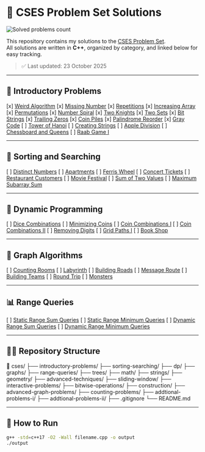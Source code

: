 # 🧮 CSES Problem Set Solutions

![Solved problems count](https://img.shields.io/badge/solved-13_/_400-green?style=for-the-badge)

This repository contains my solutions to the [CSES Problem Set](https://cses.fi/problemset/).  
All solutions are written in **C++**, organized by category, and linked below for easy tracking.

> ✅ Last updated: 23 October 2025

---

## 📘 Introductory Problems

[x] [Weird Algorithm](./introductory-problems/weird_algorithm.cpp)
[x] [Missing Number](./introductory-problems/missing_number.cpp)
[x] [Repetitions](./introductory-problems/repetitions.cpp)
[x] [Increasing Array](./introductory-problems/increasing_array.cpp)
[x] [Permutations](./introductory-problems/permutations.cpp)
[x] [Number Spiral](./introductory-problems/number_spiral.cpp)
[x] [Two Knights](./introductory-problems/two_knights.cpp)
[x] [Two Sets](./introductory-problems/two_sets.cpp)
[x] [Bit Strings](./introductory-problems/bit_strings.cpp)
[x] [Trailing Zeros](./introductory-problems/trailing_zeros.cpp)
[x] [Coin Piles](./introductory-problems/coin_piles.cpp)
[x] [Palindrome Reorder](./introductory-problems/palindrome_reorder.cpp)
[x] [Gray Code](./introductory-problems/gray_code.cpp)
[ ] [Tower of Hanoi](./introductory-problems/tower_of_hanoi.cpp)
[ ] [Creating Strings](./introductory-problems/creating_strings.cpp)
[ ] [Apple Division](./introductory-problems/apple_division.cpp)
[ ] [Chessboard and Queens](./introductory-problems/chessboard_and_queens.cpp)
[ ] [Raab Game I](./introductory-problems/raab_game_i.cpp)

---

## 🧩 Sorting and Searching

[ ] [Distinct Numbers](./sorting-searching/distinct_numbers.cpp)
[ ] [Apartments](./sorting-searching/apartments.cpp)
[ ] [Ferris Wheel](./sorting-searching/ferris_wheel.cpp)
[ ] [Concert Tickets](./sorting-searching/concert_tickets.cpp)
[ ] [Restaurant Customers](./sorting-searching/restaurant_customers.cpp)
[ ] [Movie Festival](./sorting-searching/movie_festival.cpp)
[ ] [Sum of Two Values](./sorting-searching/sum_of_two_values.cpp)
[ ] [Maximum Subarray Sum](./sorting-searching/maximum_subarray_sum.cpp)

---

## 🧠 Dynamic Programming

[ ] [Dice Combinations](./dp/dice_combinations.cpp)
[ ] [Minimizing Coins](./dp/minimizing_coins.cpp)
[ ] [Coin Combinations I](./dp/coin_combinations_i.cpp)
[ ] [Coin Combinations II](./dp/coin_combinations_ii.cpp)
[ ] [Removing Digits](./dp/removing_digits.cpp)
[ ] [Grid Paths I](./dp/grid_paths_i.cpp)
[ ] [Book Shop](./dp/book_shop.cpp)

---

## 🌉 Graph Algorithms

[ ] [Counting Rooms](./graphs/counting_rooms.cpp)
[ ] [Labyrinth](./graphs/labyrinth.cpp)
[ ] [Building Roads](./graphs/building_roads.cpp)
[ ] [Message Route](./graphs/message_route.cpp)
[ ] [Building Teams](./graphs/building_teams.cpp)
[ ] [Round Trip](./graphs/round_trip.cpp)
[ ] [Monsters](./graphs/monsters.cpp)

---

## 📊 Range Queries

[ ] [Static Range Sum Queries](./range-queries/static_range_sum.cpp)
[ ] [Static Range Minimum Queries](./range-queries/static_range_min.cpp)
[ ] [Dynamic Range Sum Queries](./range-queries/dynamic_range_sum.cpp)
[ ] [Dynamic Range Minimum Queries](./range-queries/dynamic_range_min.cpp)

---

## 🧑‍💻 Repository Structure

📂 cses/
├── introductory-problems/
├── sorting-searching/
├── dp/
├── graphs/
├── range-queries/
├── trees/
├── math/
├── strings/
├── geometry/
├── advanced-techniques/
├── sliding-window/
├── interactive-problems/
├── bitwise-operations/
├── construction/
├── advanced-graph-problems/
├── counting-problems/
├── addtional-problems-i/
├── addtional-problems-ii/
├── .gitignore
└── README.md

---

## 🧭 How to Run

```bash
g++ -std=c++17 -O2 -Wall filename.cpp -o output
./output
